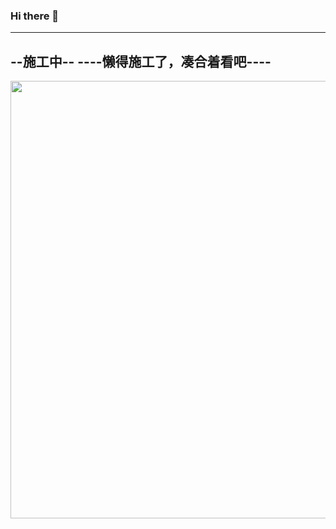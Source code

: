 ### Hi there 👋
----------
--施工中--
----懒得施工了，凑合着看吧----
----------
<p align="right"><img loading="lazy" src="http://wx2.sinaimg.cn/large/994b6f2egy1g0wivcu4bnj20tz0tvgoq.jpg" alt="Smiley face" width="700" height="700"></p>



<!--
**WenxingDuan/WenxingDuan** is a ✨ _special_ ✨ repository because its `README.md` (this file) appears on your GitHub profile.

--功能测试--
<iframe src="//player.bilibili.com/player.html?aid=585077156&bvid=BV1Dz4y1o7YA&cid=249459108&page=1" scrolling="no" border="0" frameborder="no" framespacing="0" allowfullscreen="true"> </iframe>


Here are some ideas to get you started:

- 🔭 I’m currently working on ...
- 🌱 I’m currently learning ...
- 👯 I’m looking to collaborate on ...
- 🤔 I’m looking for help with ...
- 💬 Ask me about ...
- 📫 How to reach me: ...
- 😄 Pronouns: ...
- ⚡ Fun fact: ...
-->
